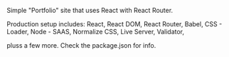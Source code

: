 Simple "Portfolio" site that uses React with React Router.

Production setup includes: 
React,
React DOM, 
React Router,
Babel,
CSS - Loader,
Node - SAAS,
Normalize CSS,
Live Server,
Validator,

pluss a few more. Check the package.json for info.
